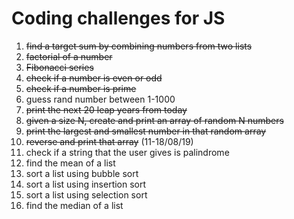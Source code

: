 # Coding challenges for JS

1. ~~find a target sum by combining numbers from two lists~~
2. ~~factorial of a number~~
3. ~~Fibonacci series~~
4. ~~check if a number is even or odd~~
5. ~~check if a number is prime~~
6. guess rand number between 1-1000
7. ~~print the next 20 leap years from today~~
8. ~~given a size N, create and print an array of random N numbers~~
9. ~~print the largest and smallest number in that random array~~
10. ~~reverse and print that array~~
(11-18/08/19)
11. check if a string that the user gives is palindrome
12. find the mean of a list
13. sort a list using bubble sort
14. sort a list using insertion sort
15. sort a list using selection sort
16. find the median of a list
